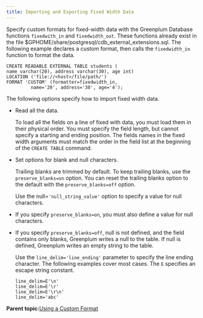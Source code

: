 ```yaml
---
title: Importing and Exporting Fixed Width Data 
---
```


Specify custom formats for fixed-width data with the Greenplum Database functions `fixedwith_in` and `fixedwidth_out`. These functions already exist in the file $GPHOME/share/postgresql/cdb\_external\_extensions.sql. The following example declares a custom format, then calls the `fixedwidth_in` function to format the data.

```
CREATE READABLE EXTERNAL TABLE students (
name varchar(20), address varchar(30), age int)
LOCATION ('file://<host>/file/path/')
FORMAT 'CUSTOM' (formatter=fixedwidth_in, 
         name='20', address='30', age='4');

```

The following options specify how to import fixed width data.

-   Read all the data.

    To load all the fields on a line of fixed with data, you must load them in their physical order. You must specify the field length, but cannot specify a starting and ending position. The fields names in the fixed width arguments must match the order in the field list at the beginning of the `CREATE TABLE` command.

-   Set options for blank and null characters.

    Trailing blanks are trimmed by default. To keep trailing blanks, use the `preserve_blanks=on` option. You can reset the trailing blanks option to the default with the `preserve_blanks=off` option.

    Use the null=`'null_string_value'` option to specify a value for null characters.

-   If you specify `preserve_blanks=on`, you must also define a value for null characters.
-   If you specify `preserve_blanks=off`, null is not defined, and the field contains only blanks, Greenplum writes a null to the table. If null is defined, Greenplum writes an empty string to the table.

    Use the `line_delim='line_ending'` parameter to specify the line ending character. The following examples cover most cases. The `E` specifies an escape string constant.

    ```
    line_delim=E'\n'
    line_delim=E'\r'
    line_delim=E'\r\n'
    line_delim='abc'
    ```


**Parent topic:**[Using a Custom Format](../../load/topics/g-using-a-custom-format.html)

